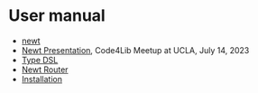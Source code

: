 
# User manual

- [newt](newt.1.md)
- [Newt Presentation](presentation/), Code4Lib Meetup at UCLA, July 14, 2023
- [Type DSL](type_dsl.md)
- [Newt Router](newt-router.md)
- [Installation](INSTALL.md)
